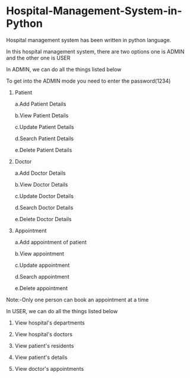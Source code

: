 # Hospital-Management-System-in-Python

Hospital management system has been written in python language.

In this hospital management system, there are two options one is ADMIN and the other one is USER 

In ADMIN, we can do all the things listed below

To get into the ADMIN mode you need to enter the password(1234)

1. Patient

   a.Add Patient Details
  
   b.View Patient Details 
  
   c.Update Patient Details
  
   d.Search Patient Details
  
   e.Delete Patient Details
  
2. Doctor
 
   a.Add Doctor Details
  
   b.View Doctor Details
  
   c.Update Doctor Details
  
   d.Search Doctor Details
   
   e.Delete Doctor Details
  
3. Appointment
  
   a.Add appointment of patient
  
   b.View appointment
  
   c.Update appointment
  
   d.Search appointment
  
   e.Delete appointment

Note:-Only one person can book an appointment at a time   


In USER, we can do all the things listed below

1. View hospital's departments

2. View hospital's doctors

3. View patient's residents

4. View patient's details

5. View doctor's appointments
